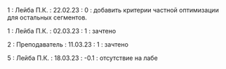 1 : Лейба П.К. : 22.02.23 : 0 : добавить критерии частной оптимизации для остальных сегментов.

1 : Лейба П.К. : 02.03.23 : 1 : зачтено

2 : Преподаватель : 11.03.23 : 1 : зачтено

5 : Лейба П.К. : 18.03.23 : -0.1 : отсутствие на лабе
